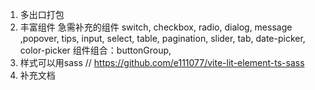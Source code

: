 1. 多出口打包
2. 丰富组件
急需补充的组件 switch, checkbox, radio, dialog, message ,popover, 
              tips, input, select, table, pagination, slider, tab, 
              date-picker, color-picker
组件组合：buttonGroup,
3. 样式可以用sass
// https://github.com/e111077/vite-lit-element-ts-sass
4. 补充文档